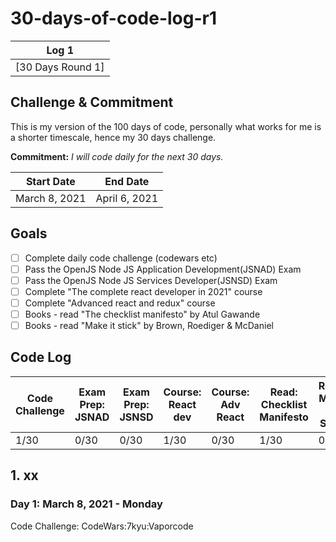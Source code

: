 # 30-days-of-code-log-r1

| Log 1 |
| --- |
| [30 Days Round 1]


## Challenge & Commitment
This is my version of the 100 days of code, personally what works for me is a shorter timescale, hence my 30 days challenge.

**Commitment:** *I will code daily for the next 30 days.*

|  Start Date   | End Date     |
| ------------- | ------------ |
| March 8, 2021   | April 6, 2021 |

## Goals

- [ ] Complete daily code challenge (codewars etc)
- [ ] Pass the OpenJS Node JS Application Development(JSNAD) Exam
- [ ] Pass the OpenJS Node JS Services Developer(JSNSD) Exam
- [ ] Complete "The complete react developer in 2021" course
- [ ] Complete "Advanced react and redux" course
- [ ] Books - read "The checklist manifesto" by Atul Gawande
- [ ] Books - read "Make it stick" by Brown, Roediger & McDaniel

## Code Log

|  Code Challenge | Exam Prep: JSNAD | Exam Prep: JSNSD | Course: React dev | Course: Adv React | Read: Checklist Manifesto  | Read: Make it Stick |
| ------ | ------ | ------ | ------ | ------ | ------ | ------  
| 1/30 | 0/30 | 0/30 | 1/30 | 0/30 | 1/30 | 0/30 |


<!--

## 1.
### Day 1: March,8 2021 - Monday
**Project:** 
**Progress:**
**Thoughts:**
**Link to Work:**
---
-->

## 1. xx 
### Day 1: March 8, 2021 - Monday



Code Challenge: CodeWars:7kyu:Vaporcode

